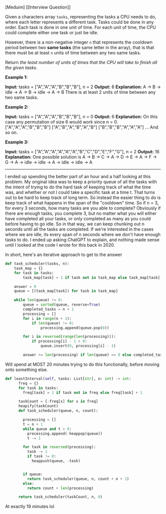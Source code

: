 
[Meduim]
[[Interview Question]]

Given a characters array `tasks`, representing the tasks a CPU needs to do, where each letter represents a different task. Tasks could be done in any order. Each task is done in one unit of time. For each unit of time, the CPU could complete either one task or just be idle.

However, there is a non-negative integer `n` that represents the cooldown period between two **same tasks** (the same letter in the array), that is that there must be at least `n` units of time between any two same tasks.

Return _the least number of units of times that the CPU will take to finish all the given tasks_.

**Example 1:**

**Input:** tasks = ["A","A","A","B","B","B"], n = 2
**Output:** 8
**Explanation:**
A -> B -> idle -> A -> B -> idle -> A -> B
There is at least 2 units of time between any two same tasks.

**Example 2:**

**Input:** tasks = ["A","A","A","B","B","B"], n = 0
**Output:** 6
**Explanation:** On this case any permutation of size 6 would work since n = 0.
["A","A","A","B","B","B"]
["A","B","A","B","A","B"]
["B","B","B","A","A","A"]
...
And so on.

**Example 3:**

**Input:** tasks = ["A","A","A","A","A","A","B","C","D","E","F","G"], n = 2
**Output:** 16
**Explanation:**
One possible solution is
A -> B -> C -> A -> D -> E -> A -> F -> G -> A -> idle -> idle -> A -> idle -> idle -> A

---
I ended up spending the better part of an hour and a half looking at this problem. My original idea was to keep a priority queue of all the tasks with the intent of trying to do the hard task of keeping track of what the time was, and whether or not I could take a specific task at a time t. That turns out to be hard to keep track of long term. So instead the easier thing to do is keep track of what happens in the span of the "cooldown" time. So if n = 3, for every 3 seconds, how many tasks are you able to complete? Obviously if there are enough tasks, you complete 3, but no matter what you will either have completed all your tasks, or only completed as many as you could before having to go idle. So in that way, we can keep chunking out n seconds until all the tasks are completed. If we're interested in the cases where we are idle, its every span of n seconds where we don't have enough tasks to do. I ended up asking ChatGPT to explain, and nothing made sense until I looked at the code I wrote for this back in 2020.


In short, here's an iterative approach to get to the answer
```python
def task_scheduler(tasks, n):
    task_map = {}
    for task in tasks:
        task_map[task] = 1 if task not in task_map else task_map[task] + 1

    answer = 0
    queue = [(task_map[task]) for task in task_map]

    while len(queue) != 0:
        queue = sorted(queue, reverse=True)
        completed_tasks = n + 1
        processing = []
        for i in range(n + 1):
            if len(queue) != 0:
                processing.append(queue.pop(0))

        for i in reversed(range(len(processing))):
            if processing[i] - 1 > 0:
                queue.insert(0, processing[i] - 1)

        answer += len(processing) if len(queue) == 0 else completed_tasks
```

Will spend at MOST 20 minutes trying to do this functionally, before moving onto something else.

```python
def leastInterval(self, tasks: List[str], n: int) -> int:
      freq = {}
      for task in tasks:
        freq[task] = 1 if task not in freq else freq[task] + 1

      taskCount = [-freq[x] for x in freq]
      heapify(taskCount)
      def task_scheduler(queue, n, count):

        processing = []
        t = n + 1
        while queue and t > 0:
          processing.append(-heappop(queue))
          t -= 1

        for task in reversed(processing):
          task -= 1
          if task != 0:
            heappush(queue, -task)


        if queue:
          return task_scheduler(queue, n, count + n + 1)
        else:
          return count + len(processing)

      return task_scheduler(taskCount, n, 0)
```

At exactly 19 minutes lol
